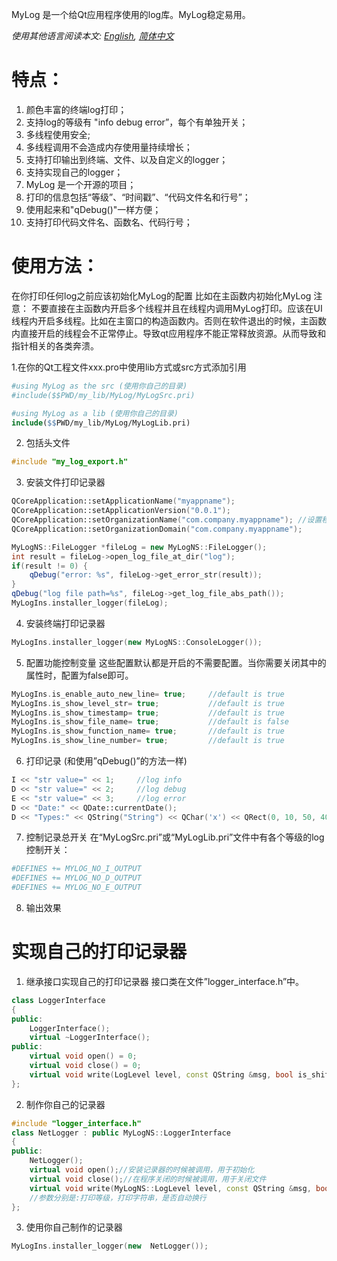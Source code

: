 MyLog 是一个给Qt应用程序使用的log库。MyLog稳定易用。

*使用其他语言阅读本文: [English][1], [简体中文][2]*

# 特点：
1. 颜色丰富的终端log打印；
2. 支持log的等级有 "info debug error”，每个有单独开关；
3. 多线程使用安全;
4. 多线程调用不会造成内存使用量持续增长；
5. 支持打印输出到终端、文件、以及自定义的logger；
6. 支持实现自己的logger；
7. MyLog 是一个开源的项目；
8. 打印的信息包括“等级”、“时间戳”、“代码文件名和行号”；
9. 使用起来和"qDebug()"一样方便；
10. 支持打印代码文件名、函数名、代码行号；

# 使用方法：
在你打印任何log之前应该初始化MyLog的配置
比如在主函数内初始化MyLog
注意：
不要直接在主函数内开启多个线程并且在线程内调用MyLog打印。应该在UI线程内开启多线程。比如在主窗口的构造函数内。否则在软件退出的时候，主函数内直接开启的线程会不正常停止。导致qt应用程序不能正常释放资源。从而导致和指针相关的各类奔溃。

1.在你的Qt工程文件xxx.pro中使用lib方式或src方式添加引用
```Makefile
#using MyLog as the src (使用你自己的目录)
#include($$PWD/my_lib/MyLog/MyLogSrc.pri)

#using MyLog as a lib (使用你自己的目录)
include($$PWD/my_lib/MyLog/MyLogLib.pri)
```
2. 包括头文件
```cpp
#include "my_log_export.h"
```
3. 安装文件打印记录器
```cpp
QCoreApplication::setApplicationName("myappname");
QCoreApplication::setApplicationVersion("0.0.1");
QCoreApplication::setOrganizationName("com.company.myappname"); //设置程序名称，保存文件时候用到
QCoreApplication::setOrganizationDomain("com.company.myappname");

MyLogNS::FileLogger *fileLog = new MyLogNS::FileLogger();
int result = fileLog->open_log_file_at_dir("log");
if(result != 0) {
    qDebug("error: %s", fileLog->get_error_str(result));
}
qDebug("log file path=%s", fileLog->get_log_file_abs_path());
MyLogIns.installer_logger(fileLog);
```
4. 安装终端打印记录器
```cpp
MyLogIns.installer_logger(new MyLogNS::ConsoleLogger());
```
5. 配置功能控制变量
这些配置默认都是开启的不需要配置。当你需要关闭其中的属性时，配置为false即可。
```cpp
MyLogIns.is_enable_auto_new_line= true;     //default is true
MyLogIns.is_show_level_str= true;           //default is true
MyLogIns.is_show_timestamp= true;           //default is true
MyLogIns.is_show_file_name= true;           //default is false
MyLogIns.is_show_function_name= true;       //default is true
MyLogIns.is_show_line_number= true;         //default is true
```
6. 打印记录 (和使用”qDebug()”的方法一样)
```cpp
I << "str value=" << 1;     //log info
D << "str value=" << 2;     //log debug
E << "str value=" << 3;     //log error
D << "Date:" << QDate::currentDate();
D << "Types:" << QString("String") << QChar('x') << QRect(0, 10, 50, 40);
```
7. 控制记录总开关
在“MyLogSrc.pri”或“MyLogLib.pri”文件中有各个等级的log控制开关：
```Makefile
#DEFINES += MYLOG_NO_I_OUTPUT
#DEFINES += MYLOG_NO_D_OUTPUT
#DEFINES += MYLOG_NO_E_OUTPUT
```
8. 输出效果

# 实现自己的打印记录器
1. 继承接口实现自己的打印记录器
接口类在文件”logger\_interface.h”中。
```cpp
class LoggerInterface
{
public:
    LoggerInterface();
    virtual ~LoggerInterface();
public:
    virtual void open() = 0;
    virtual void close() = 0;
    virtual void write(LogLevel level, const QString &msg, bool is_shift_to_next_line) = 0;
};
```
2. 制作你自己的记录器
```cpp
#include "logger_interface.h"
class NetLogger : public MyLogNS::LoggerInterface
{
public:
    NetLogger();
    virtual void open();//安装记录器的时候被调用，用于初始化
    virtual void close();//在程序关闭的时候被调用，用于关闭文件
    virtual void write(MyLogNS::LogLevel level, const QString &msg, bool is_shift_to_next_line);
    //参数分别是:打印等级，打印字符串，是否自动换行
};
```
3. 使用你自己制作的记录器
```cpp
MyLogIns.installer_logger(new  NetLogger());
```

[1]:	README.md
[2]:	README.zh-cn.md
